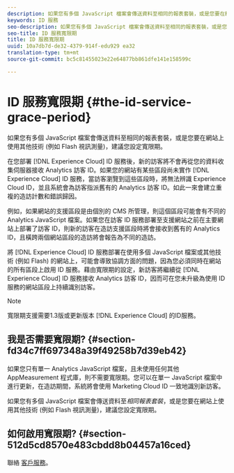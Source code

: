 ```yaml
---
description: 如果您有多個 JavaScript 檔案會傳送資料至相同的報表套裝，或是您要在網站上使用其他技術 (例如 Flash 視訊測量)，建議您設定寬限期。
keywords: ID 服務
seo-description: 如果您有多個 JavaScript 檔案會傳送資料至相同的報表套裝，或是您要在網站上使用其他技術 (例如 Flash 視訊測量)，建議您設定寬限期。
seo-title: ID 服務寬限期
title: ID 服務寬限期
uuid: 10a7db7d-de32-4379-914f-edu929 ea32
translation-type: tm+mt
source-git-commit: bc5c81455023e22e64877bb861dfe141e158599c

---
```



# ID 服務寬限期 {#the-id-service-grace-period}

如果您有多個 JavaScript 檔案會傳送資料至相同的報表套裝，或是您要在網站上使用其他技術 (例如 Flash 視訊測量)，建議您設定寬限期。

在您部署 [!DNL Experience Cloud] ID 服務後，新的訪客將不會再從您的資料收集伺服器接收 Analytics 訪客 ID。如果您的網站有某些區段尚未實作 [!DNL Experience Cloud] ID 服務，當訪客瀏覽到這些區段時，將無法辨識 Experience Cloud ID，並且系統會為訪客指派舊有的 Analytics 訪客 ID。如此一來會建立重複的造訪計數和錯誤歸因。

例如，如果網站的支援區段是由個別的 CMS 所管理，則這個區段可能會有不同的 Analytics JavaScript 檔案。如果您在訪客 ID 服務部署至支援網站之前在主要網站上部署了訪客 ID，則新的訪客在造訪支援區段時將會接收到舊有的 Analytics ID，且橫跨兩個網站區段的造訪將會報告為不同的造訪。

將 [!DNL Experience Cloud] ID 服務部署在使用多個 JavaScript 檔案或其他技術 (例如 Flash) 的網站上，可能會導致協調方面的問題，因為您必須同時在網站的所有區段上啟用 ID 服務。藉由寬限期的設定，新訪客將繼續從 [!DNL Experience Cloud] ID 服務接收 Analytics 訪客 ID，因而可在您未升級為使用 ID 服務的網站區段上持續識別訪客。

>[!NOTE]
>
>寬限期支援需要1.3版或更新版本 [!DNL Experience Cloud] 的ID服務。

## 我是否需要寬限期? {#section-fd34c7ff697348a39f49258b7d39eb42}

如果您只有單一 Analytics JavaScript 檔案，且未使用任何其他 AppMeasurement 程式庫，則不需要寬限期。您可以在單一 JavaScript 檔案中進行更新，在造訪期間，系統將會使用 Marketing Cloud ID 一致地識別新訪客。

如果您有多個 JavaScript 檔案會傳送資料至*相同報表套裝*，或是您要在網站上使用其他技術 (例如 Flash 視訊測量)，建議您設定寬限期。

## 如何啟用寬限期? {#section-512d5cd8570e483cbdd8b04457a16ced}

聯絡 [客戶服務](https://helpx.adobe.com/marketing-cloud/contact-support.html)。
